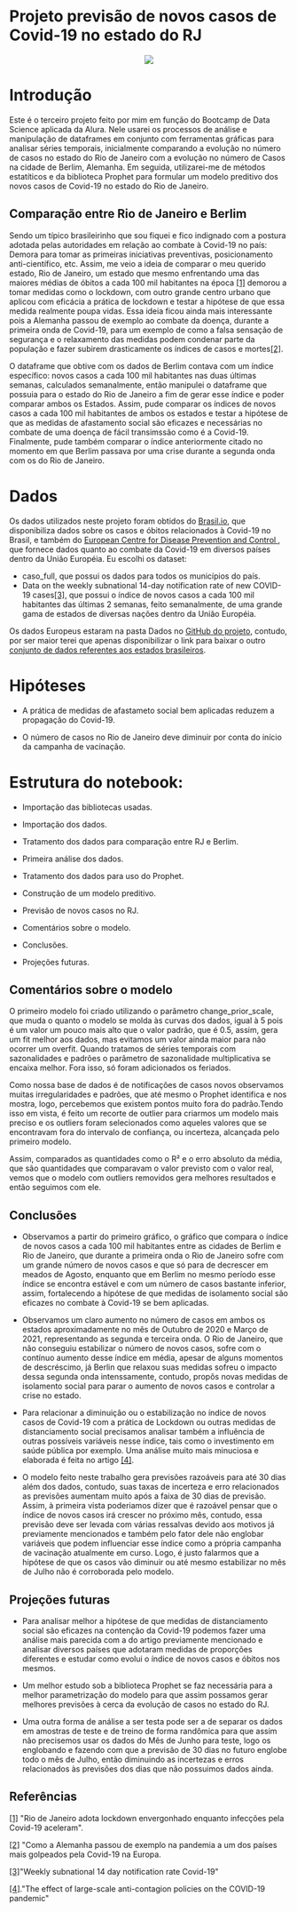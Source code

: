 # Projeto previsão de novos casos de Covid-19 no estado do RJ

<p align="center"><img src=https://veja.abril.com.br/wp-content/uploads/2020/07/PRAIA-DO-LEME-RIO-DE-JANEIRO-COVID-19-BRASIL-2020-12.JPG.jpg?quality=70&strip=info&resize=680,453 </p> 

# **Introdução**

Este é o terceiro projeto feito por mim em função do Bootcamp de Data Science aplicada da Alura. Nele usarei os processos de análise e manipulação de dataframes em conjunto com ferramentas gráficas para analisar séries temporais, inicialmente comparando a evolução no número de casos no estado do Rio de Janeiro com a evolução no número de Casos na cidade de Berlim, Alemanha. Em seguida, utilizarei-me de métodos estatíticos e da biblioteca Prophet para formular um modelo preditivo dos novos casos de Covid-19 no estado do Rio de Janeiro.

## **Comparação entre Rio de Janeiro e Berlim**

Sendo um típico brasileirinho que sou fiquei e fico indignado com a postura adotada pelas autoridades em relação ao combate à Covid-19 no país: Demora para tomar as primeiras iniciativas preventivas, posicionamento anti-científico, etc. Assim, me veio a ideia de comparar o meu querido estado, Rio de Janeiro, um estado que mesmo enfrentando uma das maiores médias de óbitos a cada 100 mil habitantes na época [[1]](https://brasil.elpais.com/brasil/2021-03-07/rio-de-janeiro-adota-lockdown-envergonhado-enquanto-infeccoes-pela-covid-19-aceleram.html) demorou a tomar medidas como o lockdown, com outro grande centro urbano que aplicou com eficácia a prática de lockdown e testar a hipótese de que essa medida realmente poupa vidas. Essa ideia ficou ainda mais interessante pois a Alemanha passou de exemplo ao combate da doença, durante a primeira onda de Covid-19, para um exemplo de como a falsa sensação de segurança e o relaxamento das medidas podem condenar parte da população e fazer subirem drasticamente os índices de casos e mortes[[2]](https://brasil.elpais.com/sociedad/2020-12-17/como-a-alemanha-passou-de-exemplo-na-pandemia-a-um-dos-paises-mais-golpeados-pela-covid-19-na-europa.html).

O dataframe que obtive com os dados de Berlim contava com um índice específico: novos casos a cada 100 mil habitantes nas duas últimas semanas, calculados semanalmente, então manipulei o dataframe que possuia para o estado do Rio de Janeiro a fim de gerar esse índice e poder comparar ambos os Estados. Assim, pude comparar os índices de novos casos a cada 100 mil habitantes de ambos os estados e testar a hipótese de que as medidas de afastamento social são eficazes e necessárias no combate de uma doença de fácil transimssão como é a Covid-19. Finalmente, pude também comparar o índice anteriormente citado no momento em que Berlim passava por uma crise durante a segunda onda com os do Rio de Janeiro.

# **Dados**

Os dados utilizados neste projeto foram obtidos do [Brasil.io](https://brasil.io/dataset/covid19/caso_full/), que disponibiliza dados sobre os casos e óbitos relacionados à Covid-19 no Brasil, e também do [ European Centre for Disease Prevention and Control ](https://www.ecdc.europa.eu/en/covid-19/data), que fornece dados quanto ao combate da Covid-19 em diversos países dentro da União Européia.
Eu escolhi os dataset: 
- caso_full, que possui os dados para todos os municípios do país.
- Data on the weekly subnational 14-day notification rate of new COVID-19 cases[[3]](https://www.ecdc.europa.eu/en/publications-data/weekly-subnational-14-day-notification-rate-covid-19), que possui o índice de novos casos a cada 100 mil habitantes das últimas 2 semanas, feito semanalmente, de uma grande gama de estados de diversas nações dentro da União Européia.

Os dados Europeus estaram na pasta Dados no [GitHub do projeto](https://github.com/lucasfranca016/Projeto_previsao_covid_RJ), contudo, por ser maior terei que apenas disponibilizar o link para baixar o outro [conjunto de dados referentes aos estados brasileiros](https://brasil.io/dataset/covid19/caso_full/).

# **Hipóteses**

- A prática de medidas de afastameto social bem aplicadas reduzem a propagação do Covid-19.

- O número de casos no Rio de Janeiro deve diminuir por conta do início da campanha de vacinação.

# **Estrutura do notebook:**

- Importação das bibliotecas usadas.

- Importação dos dados.

- Tratamento dos dados para comparação entre RJ e Berlim.

- Primeira análise dos dados.

- Tratamento dos dados para uso do Prophet.

- Construção de um modelo preditivo.

 - Previsão de novos casos no RJ.
 
- Comentários sobre o modelo.
 
- Conclusões.

- Projeções futuras.

## **Comentários sobre o modelo**

O primeiro modelo foi criado utilizando o parâmetro change_prior_scale, que muda o quanto o modelo se molda às curvas dos dados, igual à 5 pois é um valor um pouco mais alto que o valor padrão, que é 0.5, assim, gera um fit melhor aos dados, mas evitamos um valor ainda maior para não ocorrer um overfit. Quando tratamos de séries temporais com sazonalidades e padrões o parâmetro de sazonalidade multiplicativa se encaixa melhor. Fora isso, só foram adicionados os feriados. 

Como nossa base de dados é de notificações de casos novos observamos muitas irregularidades e padrões, que até mesmo o Prophet identifica e nos mostra, logo, percebemos que existem pontos muito fora do padrão.Tendo isso em vista, é feito um recorte de outlier para criarmos um modelo mais preciso e os outliers foram selecionados como aqueles valores que se encontravam fora do intervalo de confiança, ou incerteza, alcançada pelo primeiro modelo.

Assim, comparados as quantidades como o R² e o erro absoluto da média, que são quantidades que comparavam o valor previsto com o valor real, vemos que o modelo com outliers removidos gera melhores resultados e então seguimos com ele.

## **Conclusões**

- Observamos a partir do primeiro gráfico, o gráfico que compara o índice de novos casos a cada 100 mil habitantes entre as cidades de Berlim e Rio de Janeiro, que durante a primeira onda o Rio de Janeiro sofre com um grande número de novos casos  e que só para de decrescer em meados de Agosto, enquanto que em Berlim no mesmo período esse índice se encontra estável e com um número de casos bastante inferior, assim, fortalecendo a hipótese de que medidas de isolamento social são eficazes no combate à Covid-19 se bem aplicadas.

- Observamos um claro aumento no número de casos em ambos os estados aproximadamente no mês de Outubro de 2020 e Março de 2021, representando as segunda e terceira onda. O Rio de Janeiro, que não conseguiu estabilizar o número de novos casos, sofre com o contínuo aumento desse índice em média, apesar de alguns momentos de descréscimo, já Berlin que relaxou suas medidas sofreu o impacto dessa segunda onda intenssamente, contudo, propôs novas medidas de isolamento social para parar o aumento de novos casos e controlar a crise no estado.

- Para relacionar a diminuição ou o estabilização no índice de novos casos de Covid-19 com a prática de Lockdown ou outras medidas de distanciamento social precisamos analisar também a influência de outras possíveis variáveis nesse índice, tais como o investimento em saúde pública por exemplo. Uma análise muito mais minuciosa e elaborada é feita no artigo [[4]](https://www.nature.com/articles/s41586-020-2404-8.pdf).

- O modelo feito neste trabalho gera previsões razoáveis para até 30 dias além dos dados, contudo, suas taxas de incerteza e erro relacionados as previsões aumentam muito após a faixa de 30 dias de previsão. Assim, à primeira vista poderiamos dizer que é razoável pensar que o índice de novos casos irá crescer no próximo mês, contudo, essa previsão deve ser levada com várias ressalvas devido aos motivos já previamente mencionados e também pelo fator dele não englobar variáveis que podem influenciar esse índice como a própria campanha de vacinação atualmente em curso. Logo, é justo falarmos que a hipótese de que os casos vão diminuir ou até mesmo estabilizar no mês de Julho não é corroborada pelo modelo.

## **Projeções futuras**

- Para analisar melhor a hipótese de que medidas de distanciamento social são eficazes na contenção da Covid-19 podemos fazer uma análise mais parecida com a do artigo previamente mencionado e analisar diversos países que adotaram medidas de proporções diferentes e estudar como evolui o índice de novos casos e óbitos nos mesmos.

- Um melhor estudo sob a biblioteca Prophet se faz necessária para a melhor parametrização do modelo para que assim possamos gerar melhores previsões à cerca da evolução de casos no estado do RJ. 

- Uma outra forma de análise a ser testa pode ser a de separar os dados em amostras de teste e de treino de forma randômica para que assim não precisemos usar os dados do Mês de Junho para teste, logo os englobando e fazendo com que a previsão de 30 dias no futuro englobe todo o mês de Julho, então diminuindo as incertezas e erros relacionados às previsões dos dias que não possuimos dados ainda.

## **Referências**

[[1]](https://brasil.elpais.com/brasil/2021-03-07/rio-de-janeiro-adota-lockdown-envergonhado-enquanto-infeccoes-pela-covid-19-aceleram.html) "Rio de Janeiro adota lockdown envergonhado enquanto infecções pela Covid-19 aceleram".

[[2]](https://brasil.elpais.com/sociedad/2020-12-17/como-a-alemanha-passou-de-exemplo-na-pandemia-a-um-dos-paises-mais-golpeados-pela-covid-19-na-europa.html) "Como a Alemanha passou de exemplo na pandemia a um dos países mais golpeados pela Covid-19 na Europa.

[[3]](https://www.ecdc.europa.eu/en/publications-data/weekly-subnational-14-day-notification-rate-covid-19)"Weekly subnational 14 day notification rate Covid-19"

[[4]](https://www.nature.com/articles/s41586-020-2404-8.pdf)."The effect of large-scale anti-contagion policies on the COVID-19 pandemic"
